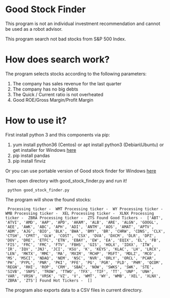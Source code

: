 # Good Stock Finder
This program is not an individual investment recommendation and cannot be used as a robot advisor.

This program search not bad stocks from S&P 500 Index.

# How does search work?
The program selects stocks according to the following parameters:
1. The company has sales revenue for the last quarter
2. The company has no big debts
3. The Quick / Current ratio is not overheated
4. Good ROE/Gross Margin/Profit Margin

# How to use it?

First install python 3 and this components via pip:
1. yum install python36 (Centos) or apt install python3 (Debian\Ubuntu) or get installer for Windows [here](https://www.python.org/downloads/windows/)
2. pip install pandas
3. pip install finviz

Or you can use portable version of Good stock finder for Windows [here](https://github.com/mercury131/good_stock_finder/releases/download/1.0/good_stock_finder.exe)

Then open directory with good_stock_finder.py and run it!

`
python good_stock_finder.py`

The program will show the found stocks:

`
Processing ticker -  WMT
Processing ticker -  WY
Processing ticker -  WMB
Processing ticker -  XEL
Processing ticker -  XLNX
Processing ticker -  ZBRA
Processing ticker -  ZTS
Found Good Tickers -  ['ABT', 'ATVI', 'AMD', 'AAP', 'APD', 'AKAM', 'ALB', 'ARE', 'ALGN', 'GOOGL', 'AEE', 'AWK', 'ABC', 'APH', 'ADI', 'ANTM', 'AOS', 'AMAT', 'APTV', 'ADM', 'AJG', 'BIO', 'BLK', 'BWA', 'BMY', 'BR', 'CHRW', 'CDNS', 'CLX', 'CTSH', 'CPRT', 'GLW', 'COST', 'CSX', 'DVA', 'DXCM', 'DLR', 'DPZ', 'DOV', 'DRE', 'ETFC', 'ETN', 'EBAY', 'EW', 'EA', 'EQIX', 'EL', 'FB', 'FIS', 'FRC', 'FMC', 'FTV', 'FBHS', 'GIS', 'HOLX', 'IDXX', 'ITW', 'IR', 'IQV', 'JNJ', 'JCI', 'KSU', 'K', 'KEYS', 'KLAC', 'LH', 'LRCX', 'LEN', 'MKTX', 'MMC', 'MA', 'MXIM', 'MCHP', 'MSFT', 'MDLZ', 'MCO', 'MS', 'MSCI', 'NDAQ', 'NEM', 'NSC', 'NVR', 'ORLY', 'ORCL', 'PCAR', 'PH', 'PYPL', 'PNR', 'PKI', 'PFE', 'PG', 'PGR', 'PLD', 'PHM', 'QCOM', 'REGN', 'RHI', 'ROP', 'CRM', 'SBAC', 'NOW', 'SWKS', 'SWK', 'STE', 'SIVB', 'SNPS', 'TROW', 'TTWO', 'TFX', 'TIF', 'TT', 'UNP', 'UNH', 'VAR', 'VRSN', 'VRSK', 'VZ', 'V', 'WMT', 'WY', 'WMB', 'XEL', 'XLNX', 'ZBRA', 'ZTS']
Found Hot Tickers -  []`

The program also exports data to a CSV files in current directory.
